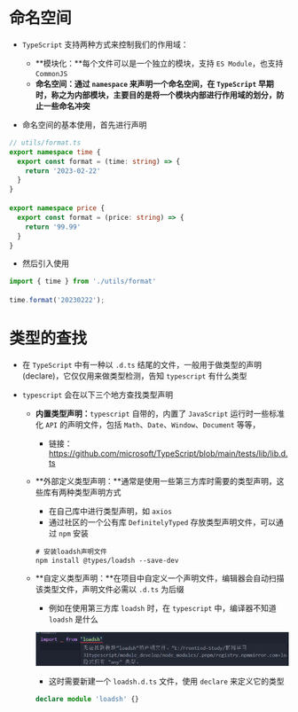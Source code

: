 # 命名空间

- `TypeScript` 支持两种方式来控制我们的作用域：
  - **模块化：**每个文件可以是一个独立的模块，支持 `ES Module`，也支持 `CommonJS`
  - **命名空间：**通过 `namespace` 来声明一个命名空间，在 `TypeScript` 早期时，称之为内部模块，主要目的是**将一个模块内部进行作用域的划分，防止一些命名冲突**

- 命名空间的基本使用，首先进行声明

```typescript
// utils/format.ts
export namespace time {
  export const format = (time: string) => {
    return '2023-02-22'
  }
}

export namespace price {
  export const format = (price: string) => {
    return '99.99'
  }
}
```

- 然后引入使用

```javascript
import { time } from './utils/format'

time.format('20230222');
```

# 类型的查找

- 在 `TypeScript` 中有一种以 `.d.ts` 结尾的文件，一般用于做类型的声明(declare)，它仅仅用来做类型检测，告知 `typescript` 有什么类型

- `typescript` 会在以下三个地方查找类型声明

  - **内置类型声明：**`typescript` 自带的，内置了 `JavaScript` 运行时一些标准化 `API` 的声明文件，包括 `Math`、`Date`、`Window`、`Document` 等等，

    - 链接：https://github.com/microsoft/TypeScript/blob/main/tests/lib/lib.d.ts

  - **外部定义类型声明：**通常是使用一些第三方库时需要的类型声明，这些库有两种类型声明方式

    - 在自己库中进行类型声明，如 `axios`
    - 通过社区的一个公有库 `DefinitelyTyped` 存放类型声明文件，可以通过 `npm` 安装

    ```shell
    # 安装loadsh声明文件
    npm install @types/loadsh --save-dev
    ```

  - **自定义类型声明：**在项目中自定义一个声明文件，编辑器会自动扫描该类型文件，声明文件必需以 `.d.ts` 为后缀

    - 例如在使用第三方库 `loadsh` 时，在 `typescript` 中，编译器不知道 `loadsh` 是什么

    ![1685529646210](images/1685529646210.png)

    -  这时需要新建一个 `loadsh.d.ts` 文件，使用 `declare` 来定义它的类型

    ```typescript
    declare module 'loadsh' {}
    ```